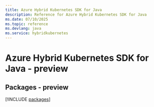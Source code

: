 ```yaml
---
title: Azure Hybrid Kubernetes SDK for Java
description: Reference for Azure Hybrid Kubernetes SDK for Java
ms.date: 07/10/2025
ms.topic: reference
ms.devlang: java
ms.service: hybridkubernetes
---
```

# Azure Hybrid Kubernetes SDK for Java - preview
## Packages - preview
[!INCLUDE [packages](hybrid-kubernetes-index.md)]